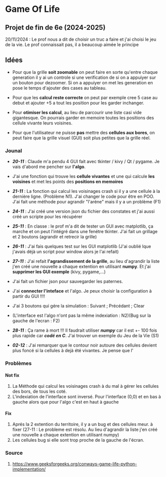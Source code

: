 # Game Of Life

## Projet de fin de 6e (2024-2025)
20/11/2024 : Le prof nous a dit de choisir un truc a faire et j'ai choisi le jeu de la vie. Le prof connaissait pas, il a beaucoup aimée le principe


## Idées
- Pour que la grille **soit zoomable** on peut faire en sorte qu'entre chaque generation il y ai un controle si une verification de si on a appuiyer sur un bouton pour dezoomer.
    Si on a appuiyer on met les generation en pose le temps d'ajouter des cases au tableau.

- Pour que les **calcul reste correcte** on peut par exemple cree 5 case au debut et ajouter +5 a tout les position pour les garder inchanger.

- Pour **otimiser les calcul**, au lieu de parcourir une liste casi vide gigantesque. On pourrais garder en memoire toutes les positions des cellule vivante leurs voisines.

- Pour que l'utilisateur ne puisse **pas** mettre des **cellules aux bores**, on peut faire que la grille visuel (GUI) soit plus petites que la grille réel.

### Jounal
- ***20-11*** : Claude m'a pendu 4 GUI fait avec tkinter / kivy / Qt / pygame. Je vais d'abord me pencher sur **l'algo**.
- J'ai une fonction qui trouve les **cellule vivantes** et une qui calcule **les voisines** et met les points des **positions en memoires**

- ***21-11*** : La fonction qui calcul les voisinages crash si il y a une cellule à la dernière ligne. (Problème N1). J'ai changer le code pour être en POO. J'ai fait une méthode pour agrandir "l'aréne" mais il y a un problème (F1)

- ***24-11*** : J'ai créé une version json du fichier des constates et j'ai aussi créé un scripte pour les récupérer

- ***25-11*** : En classe : le prof m'a dit de tester un GUI avec matplotlib, ça marche et on peut l'intégré dans une fenétre tkinter. J'ai fait un grillage et 2 boutons (agrandir et retrecir la grille)

- ***26-11*** : J'ai fais quelques test sur les GUI matplotlib (J'ai oublié lque j'avais déjà un script pour window alors je l'ai refait)

- ***27-11*** : J'ai refait **l'agrandissement de la grille**, au lieu d'agrandir la liste j'en créé une nouvelle a chaque extention en utilisant **numpy**. Et j'ai **supprimer les GUI exemple** (kivy, pygame,...)
- J'ai fait un fichier json pour sauvegarder les paternes.
- J'ai **connecter l'inteface** et l'algo. Je peux choisir la configuration à partir du GUI !!!!
- J'ai 3 boutons qui gére la simulation :  Suivant ; Précédant ; Clear
- (L'interface est l'algo n'ont pas la même indexiation : N2)(Bug sur la gauche de l'ecran : F2)

- ***28-11*** : Ça rame à mort !!! Il faudrait utiliser ***numpy*** car il est +- 100 fois plus rapide car ***codé en C***. J'ai trouver un exemple du Jeu de la Vie (S1)

- ***02-12*** : J'ai remarquer que le contour noir autoure des cellules devient plus foncé si la cellules à dejà été vivantes. Je pense que l'


### Problèmes
#### Not fix
1. La Méthode qui calcul les voisinages crash à du mal à gérer les cellules des bors, de tous les coté.
2. L'indexiation de l'interface sont inversé. Pour l'interface (0,0) et en bas à gauche alors que pour l'algo c'est en haut à gauche

#### Fix
1. Aprés la 2 extention du territoire, il y a un bug et des cellules meur. à fixer (27-11 : Le probleme est résolu. Au lieu d'agrandir la liste j'en créé une nouvelle a chaque extention en utilisant numpy)
2. Les cellules bug si elle sont trop proche de la gauche de l'écran.


### Source
1. https://www.geeksforgeeks.org/conways-game-life-python-implementation/